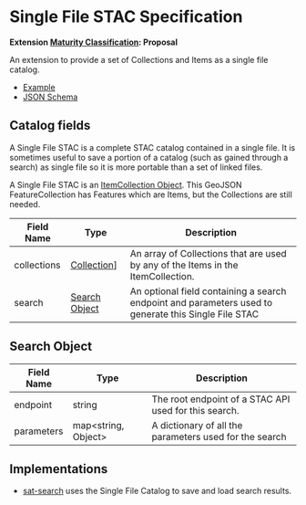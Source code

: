 # Single File STAC Specification

**Extension [Maturity Classification](../README.md#extension-maturity): Proposal**

An extension to provide a set of Collections and Items as a single file catalog.

- [Example](examples/example.json)
- [JSON Schema](json-schema/schema.json)

## Catalog fields

A Single File STAC is a complete STAC catalog contained in a single file. It is sometimes useful to save a portion of a catalog (such as gained through a search) as single file so it is more portable than a set of linked files.

A Single File STAC is an [ItemCollection Object](../../item-spec/itemcollection-spec.md). This GeoJSON FeatureCollection has Features which are Items, but the Collections are still needed.

| Field Name         | Type   | Description                                                  |
| ------------------ | ------ | ------------------------------------------------------------ |
| collections | [Collection](../../collection-spec/collection-spec.md#collection-fields)] | An array of Collections that are used by any of the Items in the ItemCollection.
| search | [Search Object](#search-object) | An optional field containing a search endpoint and parameters used to generate this Single File STAC |

## Search Object

| Field Name         | Type   | Description                                                  |
| ------------------ | ------ | ------------------------------------------------------------ |
| endpoint | string | The root endpoint of a STAC API used for this search.
| parameters | map<string, Object> | A dictionary of all the parameters used for the search |

## Implementations

- [sat-search](https://github.com/sat-utils/sat-search) uses the Single File Catalog to save and load search results.

